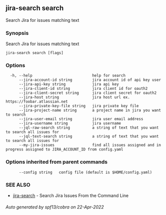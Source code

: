 ## jira-search search

Search Jira for issues matching text

### Synopsis

Search Jira for issues matching text

```
jira-search search [flags]
```

### Options

```
  -h, --help                           help for search
      --jira-account-id string         jira account id of api key user
      --jira-api-key string            jira api key
      --jira-client-id string          jira client id for oauth2
      --jira-client-secret string      jira client secret for oauth2
      --jira-host string               jira host url ex. https://foobar.atlassian.net
      --jira-private-key-file string   jira private key file
      --jira-project-name string       a project name in jira you want to search
      --jira-user-email string         jira user email address
      --jira-username string           jira username
      --jql-raw-search string          a string of text that you want to search all issues for
      --jql-text-search string         a string of text that you want to search all issues for
      --my-jira-issues                 find all issues assigned and in progress assigned to JIRA_ACCOUNT_ID from config.yaml
```

### Options inherited from parent commands

```
      --config string   config file (default is $HOME/config.yaml)
```

### SEE ALSO

* [jira-search](jira-search.md)	 - Search Jira Issues From the Command Line

###### Auto generated by spf13/cobra on 22-Apr-2022

